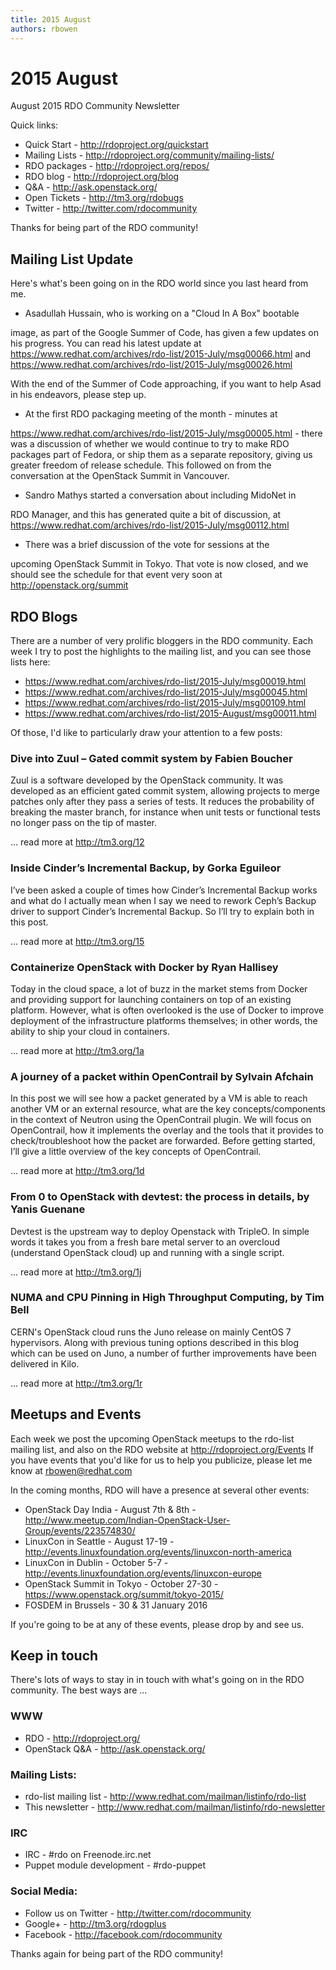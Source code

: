 ```yaml
---
title: 2015 August
authors: rbowen
---
```


# 2015 August

August 2015 RDO Community Newsletter

Quick links:

*   Quick Start - <http://rdoproject.org/quickstart>
*   Mailing Lists - <http://rdoproject.org/community/mailing-lists/>
*   RDO packages - <http://rdoproject.org/repos/>
*   RDO blog - <http://rdoproject.org/blog>
*   Q&A - <http://ask.openstack.org/>
*   Open Tickets - <http://tm3.org/rdobugs>
*   Twitter - <http://twitter.com/rdocommunity>

Thanks for being part of the RDO community!

## Mailing List Update

Here's what's been going on in the RDO world since you last heard from me.

*   Asadullah Hussain, who is working on a "Cloud In A Box" bootable

image, as part of the Google Summer of Code, has given a few updates on his progress. You can read his latest update at <https://www.redhat.com/archives/rdo-list/2015-July/msg00066.html> and <https://www.redhat.com/archives/rdo-list/2015-July/msg00026.html>

With the end of the Summer of Code approaching, if you want to help Asad in his endeavors, please step up.

*   At the first RDO packaging meeting of the month - minutes at

<https://www.redhat.com/archives/rdo-list/2015-July/msg00005.html> - there was a discussion of whether we would continue to try to make RDO packages part of Fedora, or ship them as a separate repository, giving us greater freedom of release schedule. This followed on from the conversation at the OpenStack Summit in Vancouver.

*   Sandro Mathys started a conversation about including MidoNet in

RDO Manager, and this has generated quite a bit of discussion, at <https://www.redhat.com/archives/rdo-list/2015-July/msg00112.html>

*   There was a brief discussion of the vote for sessions at the

upcoming OpenStack Summit in Tokyo. That vote is now closed, and we should see the schedule for that event very soon at <http://openstack.org/summit>

## RDO Blogs

There are a number of very prolific bloggers in the RDO community. Each week I try to post the highlights to the mailing list, and you can see those lists here:

*   <https://www.redhat.com/archives/rdo-list/2015-July/msg00019.html>
*   <https://www.redhat.com/archives/rdo-list/2015-July/msg00045.html>
*   <https://www.redhat.com/archives/rdo-list/2015-July/msg00109.html>
*   <https://www.redhat.com/archives/rdo-list/2015-August/msg00011.html>

Of those, I'd like to particularly draw your attention to a few posts:

### Dive into Zuul – Gated commit system by Fabien Boucher

Zuul is a software developed by the OpenStack community. It was developed as an efficient gated commit system, allowing projects to merge patches only after they pass a series of tests. It reduces the probability of breaking the master branch, for instance when unit tests or functional tests no longer pass on the tip of master.

... read more at <http://tm3.org/12>

### Inside Cinder’s Incremental Backup, by Gorka Eguileor

I’ve been asked a couple of times how Cinder’s Incremental Backup works and what do I actually mean when I say we need to rework Ceph’s Backup driver to support Cinder’s Incremental Backup. So I’ll try to explain both in this post.

... read more at <http://tm3.org/15>

### Containerize OpenStack with Docker by Ryan Hallisey

Today in the cloud space, a lot of buzz in the market stems from Docker and providing support for launching containers on top of an existing platform. However, what is often overlooked is the use of Docker to improve deployment of the infrastructure platforms themselves; in other words, the ability to ship your cloud in containers.

... read more at <http://tm3.org/1a>

### A journey of a packet within OpenContrail by Sylvain Afchain

In this post we will see how a packet generated by a VM is able to reach another VM or an external resource, what are the key concepts/components in the context of Neutron using the OpenContrail plugin. We will focus on OpenContrail, how it implements the overlay and the tools that it provides to check/troubleshoot how the packet are forwarded. Before getting started, I’ll give a little overview of the key concepts of OpenContrail.

... read more at <http://tm3.org/1d>

### From 0 to OpenStack with devtest: the process in details, by Yanis Guenane

Devtest is the upstream way to deploy Openstack with TripleO. In simple words it takes you from a fresh bare metal server to an overcloud (understand OpenStack cloud) up and running with a single script.

... read more at <http://tm3.org/1j>

### NUMA and CPU Pinning in High Throughput Computing, by Tim Bell

CERN's OpenStack cloud runs the Juno release on mainly CentOS 7 hypervisors. Along with previous tuning options described in this blog which can be used on Juno, a number of further improvements have been delivered in Kilo.

... read more at <http://tm3.org/1r>

## Meetups and Events

Each week we post the upcoming OpenStack meetups to the rdo-list mailing list, and also on the RDO website at <http://rdoproject.org/Events> If you have events that you'd like for us to help you publicize, please let me know at rbowen@redhat.com

In the coming months, RDO will have a presence at several other events:

*   OpenStack Day India - August 7th & 8th - <http://www.meetup.com/Indian-OpenStack-User-Group/events/223574830/>
*   LinuxCon in Seattle - August 17-19 - <http://events.linuxfoundation.org/events/linuxcon-north-america>
*   LinuxCon in Dublin - October 5-7 - <http://events.linuxfoundation.org/events/linuxcon-europe>
*   OpenStack Summit in Tokyo - October 27-30 - <https://www.openstack.org/summit/tokyo-2015/>
*   FOSDEM in Brussels - 30 & 31 January 2016

If you're going to be at any of these events, please drop by and see us.

## Keep in touch

There's lots of ways to stay in in touch with what's going on in the RDO community. The best ways are ...

### WWW

*   RDO - <http://rdoproject.org/>
*   OpenStack Q&A - <http://ask.openstack.org/>

### Mailing Lists:

*   rdo-list mailing list - <http://www.redhat.com/mailman/listinfo/rdo-list>
*   This newsletter - <http://www.redhat.com/mailman/listinfo/rdo-newsletter>

### IRC

*   IRC - #rdo on Freenode.irc.net
*   Puppet module development - #rdo-puppet

### Social Media:

*   Follow us on Twitter - <http://twitter.com/rdocommunity>
*   Google+ - <http://tm3.org/rdogplus>
*   Facebook - <http://facebook.com/rdocommunity>

Thanks again for being part of the RDO community!
